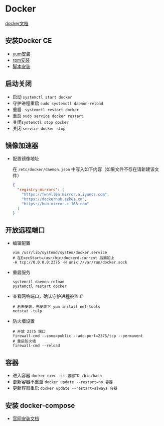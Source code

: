 # Docker

[docker文档](https://docs.docker.com/)

## 安装Docker CE

- [yum安装](https://docs.docker.com/install/linux/docker-ce/centos/#install-using-the-repository)
- [rpm安装](https://docs.docker.com/install/linux/docker-ce/centos/#install-from-a-package)
- [脚本安装](https://docs.docker.com/install/linux/docker-ce/centos/#install-using-the-convenience-script)

## 启动关闭
- 启动 `systemctl start docker`
- 守护进程重启 `sudo systemctl daemon-reload`
- 重启 ` systemctl restart docker`
- 重启 `sudo service docker restart`
- 关闭`systemctl stop docker`
- 关闭 `service docker stop`

## 镜像加速器

- 配置镜像地址

   在 `/etc/docker/daemon.json` 中写入如下内容（如果文件不存在请新建该文件） 

  ```json
  {
    "registry-mirrors": [
      "https://fwn4ll0a.mirror.aliyuncs.com",
      "https://dockerhub.azk8s.cn",
      "https://hub-mirror.c.163.com"
    ]
  }
  ```

  

## 开放远程端口

- 编辑配置

  ```shell
  vim /usr/lib/systemd/system/docker.service
  # 在ExecStart=/usr/bin/dockerd-current 后面加上
  -H tcp://0.0.0.0:2375 -H unix://var/run/docker.sock
  ```

- 重启服务

  ```shell
  systemctl daemon-reload
  systemctl restart docker
  ```

- 查看网络端口，确认守护进程被监听

  ```shell
  # 若未安装，先安装下 yum install net-tools
  netstat -tulp
  ```

- 防火墙设置

  ```shell
  # 开放 2375 端口
  firewall-cmd --zone=public --add-port=2375/tcp --permanent
  # 重启防火墙
  firewall-cmd --reload
  ```

## 容器

- 进入容器 `docker exec -it 容器ID /bin/bash `
- 更新容器不重启 `docker update --restart=no 容器`
- 更新容器重启 `docker update --restart=always 容器`

## 安装 docker-compose

- [官网安装文档](https://docs.docker.com/compose/install/)